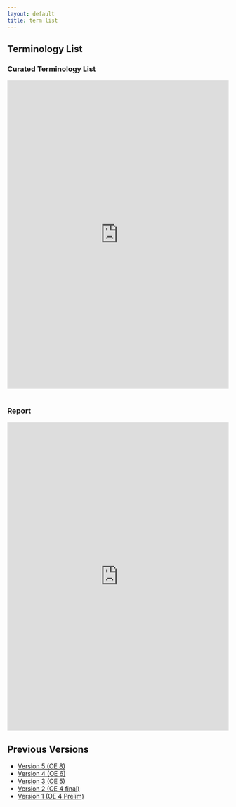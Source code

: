 ```yaml
---
layout: default
title: term list
---
```


## Terminology List

### Curated Terminology List

<iframe src="https://docs.google.com/spreadsheets/d/e/2PACX-1vT5v-2pI7QlArfLg8KzZR3nHr2DFwaRc_ZOHFJW8HANoOBipwvxkSnMxuV1HupybA/pubhtml?widget=true&amp;headers=false" style="width: 100%;height: 700px;border: none;"></iframe>

<br />
<br />

### Report
<iframe src="https://docs.google.com/document/d/e/2PACX-1vTGH4eLAyhkfY10Hfl9GBAg2RVm4Dp7pe8aSa-DS2TMqqbSo4xSMmPpj8N7U33zMDFdwhGKGUdPlByu/pub?embedded=true" style="width: 100%;height: 700px;border: none;"></iframe>

## Previous Versions

- [Version 5 (OE 8)](files/OE_8_IEQManagementSystem_CuratedTermList.xlsx)
- [Version 4 (OE 6)](files/OE_6_IEQManagementSystem_CuratedTermList.xlsx)
- [Version 3 (OE 5)](files/OE_5_IEQManagementSystem_CuratedTermList.xlsx)
- [Version 2 (OE 4 final)](files/OE_4_IEQManagementSystem_CuratedTermList.xlsx)
- [Version 1 (OE 4 Prelim)](files/OE_4_IEQManagementSystem_TermList_Prelim.xlsx)

